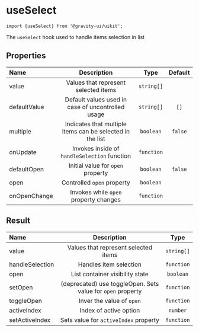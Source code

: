 <!--GITHUB_BLOCK-->

# useSelect

<!--/GITHUB_BLOCK-->

```tsx
import {useSelect} from '@gravity-ui/uikit';
```

The `useSelect` hook used to handle items selection in list

## Properties

| Name         |                        Description                        |    Type    | Default |
| :----------- | :-------------------------------------------------------: | :--------: | :-----: |
| value        |           Values that represent selected items            | `string[]` |         |
| defaultValue |     Default values used in case of uncontrolled usage     | `string[]` |  `[]`   |
| multiple     | Indicates that multiple items can be selected in the list | `boolean`  | `false` |
| onUpdate     |       Invokes inside of `handleSelection` function        | `function` |         |
| defaultOpen  |             Initial value for `open` property             | `boolean`  | `false` |
| open         |                Controlled `open` property                 | `boolean`  |         |
| onOpenChange |           Invokes while `open` property changes           | `function` |         |

## Result

| Name            |                         Description                         |    Type    |
| :-------------- | :---------------------------------------------------------: | :--------: |
| value           |            Values that represent selected items             | `string[]` |
| handleSelection |                   Handles item selection                    | `function` |
| open            |               List container visibility state               | `boolean`  |
| setOpen         | (deprecated) use toggleOpen. Sets value for `open` property | `function` |
| toggleOpen      |                  Inver the value of `open`                  | `function` |
| activeIndex     |                   Index of active option                    |  `number`  |
| setActiveIndex  |            Sets value for `activeIndex` property            | `function` |
